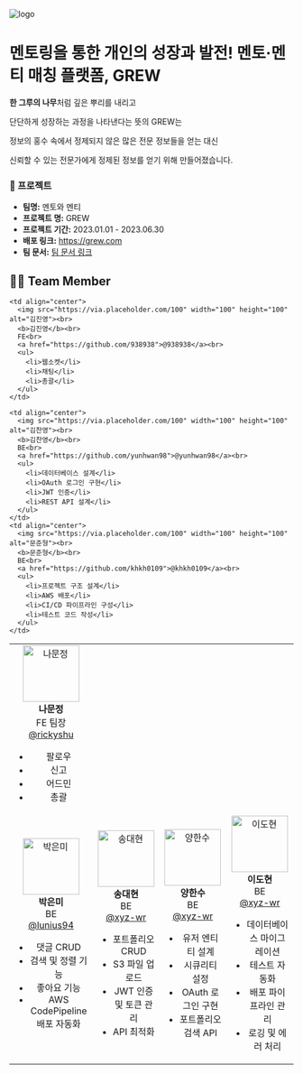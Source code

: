 ![logo](https://github.com/user-attachments/assets/7734c451-ade9-40b2-b575-19779300498a)

<h1> 멘토링을 통한 개인의 성장과 발전! 멘토·멘티 매칭 플랫폼, GREW </h1>

<p><b>한 그루의 나무</b>처럼 깊은 뿌리를 내리고</p>
<p>단단하게 성장하는 과정을 나타낸다는 뜻의 GREW는</p>
<p>정보의 홍수 속에서 정제되지 않은 많은 전문 정보들을 얻는 대신</p>
<p>신뢰할 수 있는 전문가에게 정제된 정보를 얻기 위해 만들어졌습니다.</p>

<h3> 📜 프로젝트 </h3>
<ul>
  <li><b>팀명:</b> 멘토와 멘티</li>
  <li><b>프로젝트 명:</b> GREW</li>
  <li><b>프로젝트 기간:</b> 2023.01.01 - 2023.06.30</li>
  <li><b>배포 링크:</b> <a href="https://grew.com">https://grew.com</a></li>
  <li><b>팀 문서:</b> <a href="https://docs.grew.com">팀 문서 링크</a></li>
</ul>

## 👩‍💻 Team Member

<table>
  <tr>
    <!-- 첫 번째 줄 -->
    <td align="center">
      <img src="https://via.placeholder.com/100" width="100" height="100" alt="나문정"><br>
      <b>나문정</b><br>
      FE 팀장<br>
      <a href="https://github.com/rickyshu">@rickyshu</a><br>
      <ul>
        <li>팔로우</li>
        <li>신고</li>
        <li>어드민</li>
        <li>총괄</li>
      </ul>
    </td>
    
    <td align="center">
      <img src="https://via.placeholder.com/100" width="100" height="100" alt="김진영"><br>
      <b>김진영</b><br>
      FE<br>
      <a href="https://github.com/938938">@938938</a><br>
      <ul>
        <li>웹소켓</li>
        <li>채팅</li>
        <li>총괄</li>
      </ul>
    </td>
    
    <td align="center">
      <img src="https://via.placeholder.com/100" width="100" height="100" alt="김찬영"><br>
      <b>김찬영</b><br>
      BE<br>
      <a href="https://github.com/yunhwan98">@yunhwan98</a><br>
      <ul>
        <li>데이터베이스 설계</li>
        <li>OAuth 로그인 구현</li>
        <li>JWT 인증</li>
        <li>REST API 설계</li>
      </ul>
    </td>
    <td align="center">
      <img src="https://via.placeholder.com/100" width="100" height="100" alt="문준형"><br>
      <b>문준형</b><br>
      BE<br>
      <a href="https://github.com/khkh0109">@khkh0109</a><br>
      <ul>
        <li>프로젝트 구조 설계</li>
        <li>AWS 배포</li>
        <li>CI/CD 파이프라인 구성</li>
        <li>테스트 코드 작성</li>
      </ul>
    </td>
  </tr>
  <tr>
    <!-- 두 번째 줄 -->
    <td align="center">
      <img src="https://via.placeholder.com/100" width="100" height="100" alt="박은미"><br>
      <b>박은미</b><br>
      BE<br>
      <a href="https://github.com/lunius94">@lunius94</a><br>
      <ul>
        <li>댓글 CRUD</li>
        <li>검색 및 정렬 기능</li>
        <li>좋아요 기능</li>
        <li>AWS CodePipeline 배포 자동화</li>
      </ul>
    </td>
    <td align="center">
      <img src="https://via.placeholder.com/100" width="100" height="100" alt="송대현"><br>
      <b>송대현</b><br>
      BE<br>
      <a href="https://github.com/xyz-wr">@xyz-wr</a><br>
      <ul>
        <li>포트폴리오 CRUD</li>
        <li>S3 파일 업로드</li>
        <li>JWT 인증 및 토큰 관리</li>
        <li>API 최적화</li>
      </ul>
    </td>
    <td align="center">
      <img src="https://via.placeholder.com/100" width="100" height="100" alt="양한수"><br>
      <b>양한수</b><br>
      BE<br>
      <a href="https://github.com/xyz-wr">@xyz-wr</a><br>
      <ul>
        <li>유저 엔티티 설계</li>
        <li>시큐리티 설정</li>
        <li>OAuth 로그인 구현</li>
        <li>포트폴리오 검색 API</li>
      </ul>
    </td>
    <td align="center">
      <img src="https://via.placeholder.com/100" width="100" height="100" alt="이도현"><br>
      <b>이도현</b><br>
      BE<br>
      <a href="https://github.com/xyz-wr">@xyz-wr</a><br>
      <ul>
        <li>데이터베이스 마이그레이션</li>
        <li>테스트 자동화</li>
        <li>배포 파이프라인 관리</li>
        <li>로깅 및 에러 처리</li>
      </ul>
    </td>
  </tr>
</table>

